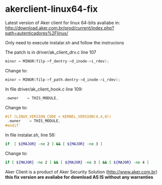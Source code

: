 # akerclient-linux64-fix 

Latest version of Aker client for linux 64-bits avaliabe in:
http://download.aker.com.br/prod/current/index.php?path=autenticadores%2Flinux/

Only need to execute instalar.sh and follow the instrucions


The patch is in driver/ak_client_drv.c line 107
```C
minor = MINOR(filp->f_dentry->d_inode->i_rdev);
```

Change to:
```C
minor = MINOR(filp->f_path.dentry->d_inode->i_rdev);
```
In file driver/ak_client_hook.c line 109:
```C
.owner    = THIS_MODULE,
```
Change to:
```C
#if (LINUX_VERSION_CODE < KERNEL_VERSION(4,4,0))
 .owner    = THIS_MODULE,
#endif`
```


In file instalar.sh, line 56:
```bash
if  [ ${MAJOR} -ne 2 ] && [ ${MAJOR} -ne 3 ]
```
Change to:
```bash
if [ ${MAJOR} -ne 2 ] && [ ${MAJOR} -ne 3 ] && [ ${MAJOR} -ne 4 ]
```




Aker Client is a product of Aker Security Solution (http://www.aker.com.br)
**this fix version are avaliabe for download AS IS without any warranties**
